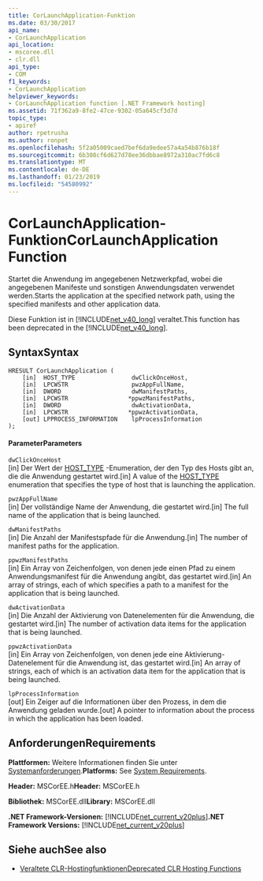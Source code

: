 ```yaml
---
title: CorLaunchApplication-Funktion
ms.date: 03/30/2017
api_name:
- CorLaunchApplication
api_location:
- mscoree.dll
- clr.dll
api_type:
- COM
f1_keywords:
- CorLaunchApplication
helpviewer_keywords:
- CorLaunchApplication function [.NET Framework hosting]
ms.assetid: 71f362a9-8fe2-47ce-9302-05a645cf3d7d
topic_type:
- apiref
author: rpetrusha
ms.author: ronpet
ms.openlocfilehash: 5f2a05009caed7bef6da9edee57a4a54b876b18f
ms.sourcegitcommit: 6b308cf6d627d78ee36dbbae8972a310ac7fd6c8
ms.translationtype: MT
ms.contentlocale: de-DE
ms.lasthandoff: 01/23/2019
ms.locfileid: "54580992"
---
```

# <a name="corlaunchapplication-function"></a><span data-ttu-id="c4888-102">CorLaunchApplication-Funktion</span><span class="sxs-lookup"><span data-stu-id="c4888-102">CorLaunchApplication Function</span></span>
<span data-ttu-id="c4888-103">Startet die Anwendung im angegebenen Netzwerkpfad, wobei die angegebenen Manifeste und sonstigen Anwendungsdaten verwendet werden.</span><span class="sxs-lookup"><span data-stu-id="c4888-103">Starts the application at the specified network path, using the specified manifests and other application data.</span></span>  
  
 <span data-ttu-id="c4888-104">Diese Funktion ist in [!INCLUDE[net_v40_long](../../../../includes/net-v40-long-md.md)] veraltet.</span><span class="sxs-lookup"><span data-stu-id="c4888-104">This function has been deprecated in the [!INCLUDE[net_v40_long](../../../../includes/net-v40-long-md.md)].</span></span>  
  
## <a name="syntax"></a><span data-ttu-id="c4888-105">Syntax</span><span class="sxs-lookup"><span data-stu-id="c4888-105">Syntax</span></span>  
  
```  
HRESULT CorLaunchApplication (  
    [in]  HOST_TYPE                dwClickOnceHost,  
    [in]  LPCWSTR                  pwzAppFullName,  
    [in]  DWORD                    dwManifestPaths,  
    [in]  LPCWSTR                 *ppwzManifestPaths,  
    [in]  DWORD                    dwActivationData,  
    [in]  LPCWSTR                 *ppwzActivationData,  
    [out] LPPROCESS_INFORMATION    lpProcessInformation  
);  
```  
  
#### <a name="parameters"></a><span data-ttu-id="c4888-106">Parameter</span><span class="sxs-lookup"><span data-stu-id="c4888-106">Parameters</span></span>  
 `dwClickOnceHost`  
 <span data-ttu-id="c4888-107">[in] Der Wert der [HOST_TYPE](../../../../docs/framework/unmanaged-api/hosting/host-type-enumeration.md) -Enumeration, der den Typ des Hosts gibt an, die die Anwendung gestartet wird.</span><span class="sxs-lookup"><span data-stu-id="c4888-107">[in] A value of the [HOST_TYPE](../../../../docs/framework/unmanaged-api/hosting/host-type-enumeration.md) enumeration that specifies the type of host that is launching the application.</span></span>  
  
 `pwzAppFullName`  
 <span data-ttu-id="c4888-108">[in] Der vollständige Name der Anwendung, die gestartet wird.</span><span class="sxs-lookup"><span data-stu-id="c4888-108">[in] The full name of the application that is being launched.</span></span>  
  
 `dwManifestPaths`  
 <span data-ttu-id="c4888-109">[in] Die Anzahl der Manifestspfade für die Anwendung.</span><span class="sxs-lookup"><span data-stu-id="c4888-109">[in] The number of manifest paths for the application.</span></span>  
  
 `ppwzManifestPaths`  
 <span data-ttu-id="c4888-110">[in] Ein Array von Zeichenfolgen, von denen jede einen Pfad zu einem Anwendungsmanifest für die Anwendung angibt, das gestartet wird.</span><span class="sxs-lookup"><span data-stu-id="c4888-110">[in] An array of strings, each of which specifies a path to a manifest for the application that is being launched.</span></span>  
  
 `dwActivationData`  
 <span data-ttu-id="c4888-111">[in] Die Anzahl der Aktivierung von Datenelementen für die Anwendung, die gestartet wird.</span><span class="sxs-lookup"><span data-stu-id="c4888-111">[in] The number of activation data items for the application that is being launched.</span></span>  
  
 `ppwzActivationData`  
 <span data-ttu-id="c4888-112">[in] Ein Array von Zeichenfolgen, von denen jede eine Aktivierung-Datenelement für die Anwendung ist, das gestartet wird.</span><span class="sxs-lookup"><span data-stu-id="c4888-112">[in] An array of strings, each of which is an activation data item for the application that is being launched.</span></span>  
  
 `lpProcessInformation`  
 <span data-ttu-id="c4888-113">[out] Ein Zeiger auf die Informationen über den Prozess, in dem die Anwendung geladen wurde.</span><span class="sxs-lookup"><span data-stu-id="c4888-113">[out] A pointer to information about the process in which the application has been loaded.</span></span>  
  
## <a name="requirements"></a><span data-ttu-id="c4888-114">Anforderungen</span><span class="sxs-lookup"><span data-stu-id="c4888-114">Requirements</span></span>  
 <span data-ttu-id="c4888-115">**Plattformen:** Weitere Informationen finden Sie unter [Systemanforderungen](../../../../docs/framework/get-started/system-requirements.md).</span><span class="sxs-lookup"><span data-stu-id="c4888-115">**Platforms:** See [System Requirements](../../../../docs/framework/get-started/system-requirements.md).</span></span>  
  
 <span data-ttu-id="c4888-116">**Header:** MSCorEE.h</span><span class="sxs-lookup"><span data-stu-id="c4888-116">**Header:** MSCorEE.h</span></span>  
  
 <span data-ttu-id="c4888-117">**Bibliothek:** MSCorEE.dll</span><span class="sxs-lookup"><span data-stu-id="c4888-117">**Library:** MSCorEE.dll</span></span>  
  
 <span data-ttu-id="c4888-118">**.NET Framework-Versionen:** [!INCLUDE[net_current_v20plus](../../../../includes/net-current-v20plus-md.md)]</span><span class="sxs-lookup"><span data-stu-id="c4888-118">**.NET Framework Versions:** [!INCLUDE[net_current_v20plus](../../../../includes/net-current-v20plus-md.md)]</span></span>  
  
## <a name="see-also"></a><span data-ttu-id="c4888-119">Siehe auch</span><span class="sxs-lookup"><span data-stu-id="c4888-119">See also</span></span>
- [<span data-ttu-id="c4888-120">Veraltete CLR-Hostingfunktionen</span><span class="sxs-lookup"><span data-stu-id="c4888-120">Deprecated CLR Hosting Functions</span></span>](../../../../docs/framework/unmanaged-api/hosting/deprecated-clr-hosting-functions.md)
